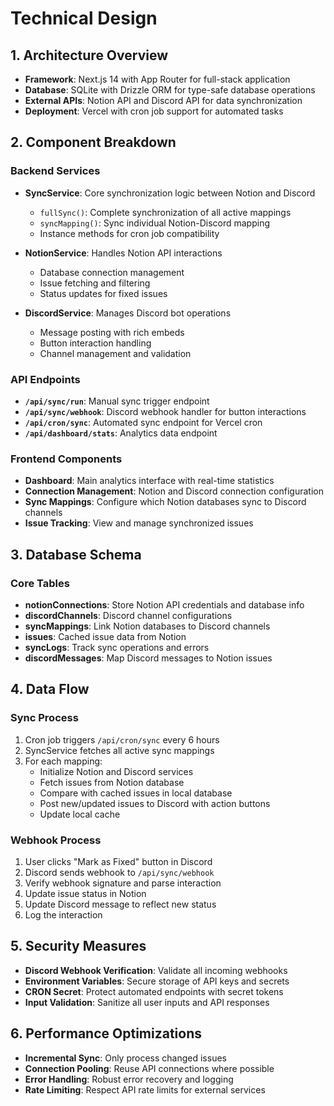 # Technical Design

## 1. Architecture Overview
- **Framework**: Next.js 14 with App Router for full-stack application
- **Database**: SQLite with Drizzle ORM for type-safe database operations
- **External APIs**: Notion API and Discord API for data synchronization
- **Deployment**: Vercel with cron job support for automated tasks

## 2. Component Breakdown

### Backend Services
- **SyncService**: Core synchronization logic between Notion and Discord
  - `fullSync()`: Complete synchronization of all active mappings
  - `syncMapping()`: Sync individual Notion-Discord mapping
  - Instance methods for cron job compatibility

- **NotionService**: Handles Notion API interactions
  - Database connection management
  - Issue fetching and filtering
  - Status updates for fixed issues

- **DiscordService**: Manages Discord bot operations
  - Message posting with rich embeds
  - Button interaction handling
  - Channel management and validation

### API Endpoints
- **`/api/sync/run`**: Manual sync trigger endpoint
- **`/api/sync/webhook`**: Discord webhook handler for button interactions
- **`/api/cron/sync`**: Automated sync endpoint for Vercel cron
- **`/api/dashboard/stats`**: Analytics data endpoint

### Frontend Components
- **Dashboard**: Main analytics interface with real-time statistics
- **Connection Management**: Notion and Discord connection configuration
- **Sync Mappings**: Configure which Notion databases sync to Discord channels
- **Issue Tracking**: View and manage synchronized issues

## 3. Database Schema

### Core Tables
- **notionConnections**: Store Notion API credentials and database info
- **discordChannels**: Discord channel configurations
- **syncMappings**: Link Notion databases to Discord channels
- **issues**: Cached issue data from Notion
- **syncLogs**: Track sync operations and errors
- **discordMessages**: Map Discord messages to Notion issues

## 4. Data Flow

### Sync Process
1. Cron job triggers `/api/cron/sync` every 6 hours
2. SyncService fetches all active sync mappings
3. For each mapping:
   - Initialize Notion and Discord services
   - Fetch issues from Notion database
   - Compare with cached issues in local database
   - Post new/updated issues to Discord with action buttons
   - Update local cache

### Webhook Process
1. User clicks "Mark as Fixed" button in Discord
2. Discord sends webhook to `/api/sync/webhook`
3. Verify webhook signature and parse interaction
4. Update issue status in Notion
5. Update Discord message to reflect new status
6. Log the interaction

## 5. Security Measures
- **Discord Webhook Verification**: Validate all incoming webhooks
- **Environment Variables**: Secure storage of API keys and secrets
- **CRON Secret**: Protect automated endpoints with secret tokens
- **Input Validation**: Sanitize all user inputs and API responses

## 6. Performance Optimizations
- **Incremental Sync**: Only process changed issues
- **Connection Pooling**: Reuse API connections where possible
- **Error Handling**: Robust error recovery and logging
- **Rate Limiting**: Respect API rate limits for external services